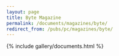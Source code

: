 ```yaml
---
layout: page
title: Byte Magazine
permalink: /documents/magazines/byte/
redirect_from: /pubs/pc/magazines/byte/
---
```


{% include gallery/documents.html %}
